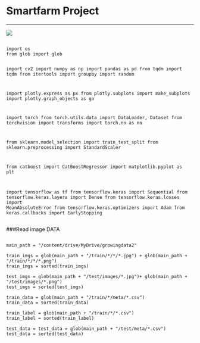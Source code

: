 # Smartfarm Project
<hr/>
<img src="https://img.shields.io/badge/background-SmartFarm-blue"/>
<pre><code>
import os
from glob import glob

import cv2
import numpy as np
import pandas as pd
from tqdm import tqdm
from itertools import groupby
import random

import plotly.express as px
from plotly.subplots import make_subplots
import plotly.graph_objects as go

import torch
from torch.utils.data import DataLoader, Dataset
from torchvision import transforms
import torch.nn as nn

from sklearn.model_selection import train_test_split
from sklearn.preprocessing import StandardScaler

from catboost import CatBoostRegressor
import matplotlib.pyplot as plt

import tensorflow as tf
from tensorflow.keras import Sequential
from tensorflow.keras.layers import Dense
from tensorflow.keras.losses import MeanAbsoluteError
from tensorflow.keras.optimizers import Adam
from keras.callbacks import EarlyStopping
</code></pre>



###Read image DATA
<pre><code>
main_path = "/content/drive/MyDrive/growingdata2"

train_imgs = glob(main_path + "/train/*/*/*.jpg") + glob(main_path + "/train/*/*/*.png")
train_imgs = sorted(train_imgs)

test_imgs = glob(main_path + "/test/images/*.jpg")+ glob(main_path + "/test/images/*.png")
test_imgs = sorted(test_imgs)

train_data = glob(main_path + "/train/*/meta/*.csv")
train_data = sorted(train_data)

train_label = glob(main_path + "/train/*/*.csv")
train_label = sorted(train_label)

test_data = test_data = glob(main_path + "/test/meta/*.csv")
test_data = sorted(test_data)

</code></pre>
